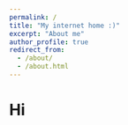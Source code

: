 ```yaml
---
permalink: /
title: "My internet home :)"
excerpt: "About me"
author_profile: true
redirect_from: 
  - /about/
  - /about.html
---
```


# Hi